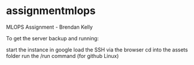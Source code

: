 # assignmentmlops
MLOPS Assignment - Brendan Kelly

To get the server backup and running:

start the instance in google
load the SSH via the browser
cd into the assets folder
run the /run command (for github Linux)
